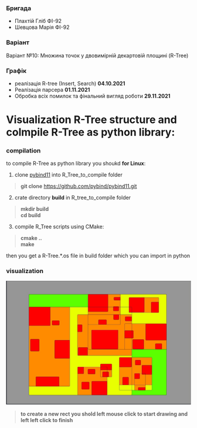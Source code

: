 ### Бригада
* Плахтій Гліб ФІ-92
* Шевцова Марія ФІ-92

### Варіант
Варіант №10: Множина точок у двовимірній декартовій площині (R-Tree)

### Графік
* реалізація R-tree (Insert, Search)
	**04.10.2021**
* Реалізація парсера
	**01.11.2021**
* Обробка всіх помилок та фінальний вигляд роботи
	**29.11.2021**



# Visualization R-Tree structure and colmpile R-Tree as python library:
### compilation
to compile R-Tree as python library you shoukd **for Linux**:
1) clone [pybind11](https://github.com/pybind/pybind11.git) into R_Tree_to_compile folder  
> **git clone** https://github.com/pybind/pybind11.git
2) crate directory **build** in R_tree_to_compile folder  
> **mkdir build**  
> **cd build**  
3) compile R_Tree scripts using CMake:   
> **cmake ..**  
> **make** 

then you get a R-Tree.\*.os file in build folder which you can import in python  
### visualization
![visulisation](https://github.com/GlebPlakhtii/aaf-labs-2021/blob/master/plakhtii_fi-92_shevtsova_fi-92/visualisation.jpg)  
> **to create a new rect you shold left mouse click to start drawing and left left click to finish**  






